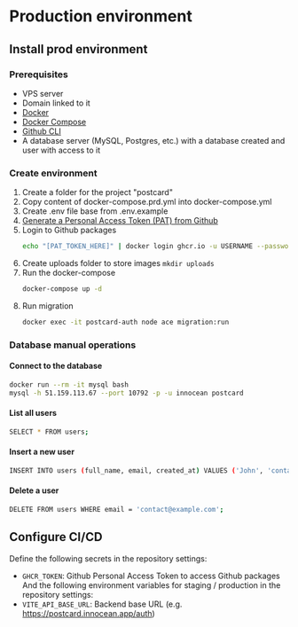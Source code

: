 # Production environment

## Install prod environment
### Prerequisites
- VPS server
- Domain linked to it
- [Docker](https://docs.docker.com/get-docker/)
- [Docker Compose](https://docs.docker.com/compose/install/)
- [Github CLI](https://docs.github.com/en/get-started/getting-started-with-git/set-up-git#using-git)
- A database server (MySQL, Postgres, etc.) with a database created and user with access to it

### Create environment
1. Create a folder for the project "postcard"
2. Copy content of docker-compose.prd.yml into docker-compose.yml
3. Create .env file base from .env.example
4. [Generate a Personal Access Token (PAT) from Github](https://github.com/settings/tokens)
5. Login to Github packages
    ```bash
    echo "[PAT_TOKEN_HERE]" | docker login ghcr.io -u USERNAME --password-stdin
    ```
6. Create uploads folder to store images `mkdir uploads`
7. Run the docker-compose
    ```bash
    docker-compose up -d
    ```
8. Run migration
    ```bash
    docker exec -it postcard-auth node ace migration:run
    ```
   
### Database manual operations
#### Connect to the database
```bash
docker run --rm -it mysql bash
mysql -h 51.159.113.67 --port 10792 -p -u innocean postcard
```

#### List all users
```bash
SELECT * FROM users;
```

#### Insert a new user
```bash
INSERT INTO users (full_name, email, created_at) VALUES ('John', 'contact@example.com', NOW());
```

#### Delete a user
```bash
DELETE FROM users WHERE email = 'contact@example.com';
```

## Configure CI/CD
Define the following secrets in the repository settings:
- `GHCR_TOKEN`: Github Personal Access Token to access Github packages
And the following environment variables for staging / production in the repository settings:
- `VITE_API_BASE_URL`: Backend base URL (e.g. https://postcard.innocean.app/auth)